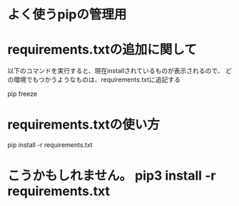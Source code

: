 # よく使うpipの管理用

# requirements.txtの追加に関して
以下のコマンドを実行すると、現在installされているものが表示されるので、
どの環境でもつかうようなものは、requirements.txtに追記する

pip freeze

# requirements.txtの使い方
pip install -r requirements.txt
# こうかもしれません。 pip3 install -r requirements.txt
